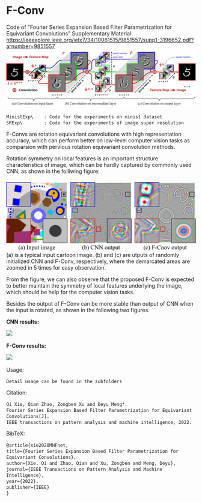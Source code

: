 # F-Conv
Code of "Fourier Series Expansion Based Filter Parametrization for Equivariant Convolutions"
Supplementary Material: https://ieeexplore.ieee.org/ielx7/34/10061515/9851557/supp1-3196652.pdf?arnumber=9851557
![Illustration of F-Conv](https://raw.githubusercontent.com/XieQi2015/ImageFolder/master/F-Conv/Fig4.jpg)

    MinistExp\    : Code for the experiments on minist dataset
    SRExp\        : Code for the experiments of image super resolution 
    
F-Convs are rotation equivariant convolutions with high representation accuracy, which can perform better on low-level computer vision tasks as comparsion with pervious rotation equivariant convolution methods.

Rotation symmetry on local features is an important structure characteristics of image, which can be hardly captured by commonly used CNN, as shown in the folliwing figure:

<img src="https://raw.githubusercontent.com/XieQi2015/ImageFolder/master/F-Conv/EqExample_1_new2.jpg" width="620">
(a) is a typical input cartoon image. (b) and (c) are utputs of randomly
initialized CNN and F-Conv, respectively, where the demarcated areas
are zoomed in 5 times for easy observation.

From the figure, we can also observe that the proposed F-Conv is expected to better maintain the symmetry of local features underlying the image, which should be help for the computer vision tasks.

Besides the output of F-Conv can be more stable than output of CNN when the input is rotated, as shown in the following two figures.

**CNN results:**

<img src="https://github.com/XieQi2015/ImageFolder/blob/master/F-Conv/CNN_tiny2.gif">

**F-Conv results:**

<img src="https://github.com/XieQi2015/ImageFolder/blob/master/F-Conv/FCNN_tiny2.gif">

Usage:
    
    Detail usage can be found in the subfolders

Citation:

    Qi Xie, Qian Zhao, Zongben Xu and Deyu Meng*. 
    Fourier Series Expansion Based Filter Parametrization for Equivariant Convolutions[J]. 
    IEEE transactions on pattern analysis and machine intelligence, 2022.
    
BibTeX:
    
    @article{xie2020MHFnet,
    title={Fourier Series Expansion Based Filter Parametrization for Equivariant Convolutions},
    author={Xie, Qi and Zhao, Qian and Xu, Zongben and Meng, Deyu},
    journal={IEEE Transactions on Pattern Analysis and Machine Intelligence},
    year={2022},
    publisher={IEEE}
    }



